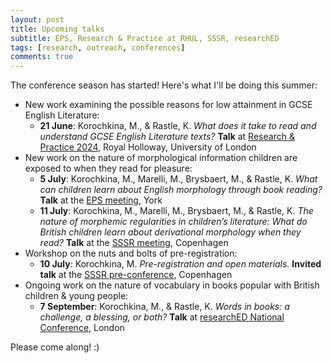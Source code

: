 ```yaml
---
layout: post
title: Upcoming talks
subtitle: EPS, Research & Practice at RHUL, SSSR, researchED
tags: [research, outreach, conferences]
comments: true
---
```


The conference season has started! Here's what I'll be doing this summer:

- New work examining the possible reasons for low attainment in GCSE English Literature:
  - **21 June**: Korochkina, M., & Rastle, K. *What does it take to read and understand GCSE English Literature texts?* **Talk** at [Research & Practice 2024](https://www.royalholloway.ac.uk/research-and-teaching/departments-and-schools/psychology/research/serns/serns-events/2024/), Royal Holloway, University of London
- New work on the nature of morphological information children are exposed to when they read for pleasure:
  -  **5 July**: Korochkina, M., Marelli, M., Brysbaert, M., & Rastle, K. *What can children learn about English morphology through book reading?* **Talk** at the [EPS meeting](https://eps.ac.uk/wp-content/uploads/2024/06/EPS-York-Meeting-Programme.pdf), York
  -  **11 July**: Korochkina, M., Marelli, M., Brysbaert, M., & Rastle, K. *The nature of morphemic regularities in children’s literature: What do British children learn about derivational morphology when they read?* **Talk** at the [SSSR meeting](https://www.triplesr.org/submissions-and-programme), Copenhagen
- Workshop on the nuts and bolts of pre-registration:
  - **10 July**: Korochkina, M. *Pre-registration and open materials.* **Invited talk** at the [SSSR pre-conference](https://www.triplesr.org/submissions-and-programme), Copenhagen
- Ongoing work on the nature of vocabulary in books popular with British children & young people:
  - **7 September**: Korochkina, M., & Rastle, K. *Words in books: a challenge, a blessing, or both?* **Talk** at [researchED National Conference](https://researched.org.uk/event/researched-national-conference-2024/), London
 
Please come along! :)    
